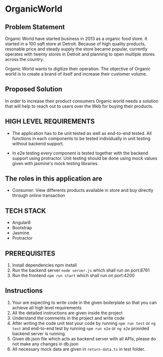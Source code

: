 # OrganicWorld

## Problem Statement

Organic World have started business in 2013 as a organic food store. It started in a 100 sqft store at Detroit. Because of high quality products, resonable price and steady supply the store became popular, currently operates with twenty stores in Detroit and planning to open multiple stores across the country.

Organic World wants to digitize their operation. The objective of Organic world is to create a brand of itself and increase their customer volume.

## Proposed Solution

In order to increase their product consumers Organic world needs a solution that will help to reach out to users over the Web for buying their products.

## HIGH LEVEL REQUIREMENTS

- The application has to be unit tested as well as end-to-end tested. All functions in each components to be tested individually in unit testing without backend support.

- In e2e testing every component is tested together with the backend support using protractor. Unit testing should be done using mock values given with jasmine's mock testing libraries.

## The roles in this application are

- Consumer: View differents products available in store and buy directly through online transaction

## TECH STACK

- Angular8
- Bootstrap
- Jasmine
- Protractor

## PREREQUISITES

  1. Install dependencies npm install
  2. Run the backend server `node server.js` which shall run on port:8761
  3. Run the frontend `npm run start` which shall run on port:4200  

## Instructions

  1. Your are expecting to write code in the given boilerplate so that you can achieve all  high level requirements
  2. All the detailed instructions are given inside the project
  3. Understand the comments in the project and write code
  4. After writing the code unit test your code by running `npm run test` or `ng test` and end-to-end test by running `npm run e2e` or `ng e2e` provided backend server is running.
  5. Given db.json file which acts as backend server with all APIs, please do not make any changes in db.json
  6. All necessary mock data are given in `return-data.ts` in test folder.
